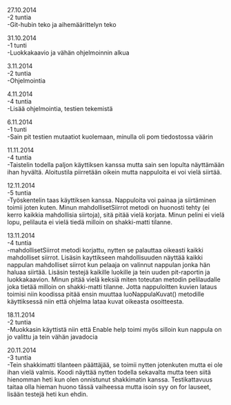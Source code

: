 27.10.2014  
  -2 tuntia  
  -Git-hubin teko ja aihemäärittelyn teko
  
31.10.2014  
  -1 tunti  
  -Luokkakaavio ja vähän ohjelmoinnin alkua  
  
3.11.2014  
  -2 tuntia  
  -Ohjelmointia  
  
4.11.2014  
  -4 tuntia  
  -Lisää ohjelmointia, testien tekemistä  
  
6.11.2014  
  -1 tunti  
  -Sain pit testien mutaatiot kuolemaan, minulla oli pom tiedostossa väärin
  
11.11.2014  
  -4 tuntia  
  -Taistelin todella paljon käyttiksen kanssa mutta sain sen lopulta näyttämään ihan hyvältä. Aloitustila piirretään    oikein mutta nappuloita ei voi vielä siirtää.

12.11.2014  
  -5 tuntia  
  -Työskentelin taas käyttiksen kanssa. Nappuloita voi painaa ja siirtäminen toimii joten kuten. Minun mahdollisetSiirrot metodi on huonosti tehty (ei kerro kaikkia mahdollisia siirtoja), sitä pitää vielä korjata. Minun pelini ei vielä lopu, pelilauta ei vielä tiedä milloin on shakki-matti tilanne.
  
13.11.2014  
  -4 tuntia  
  -mahdollisetSiirrot metodi korjattu, nytten se palauttaa oikeasti kaikki mahdolliset siirrot. Lisäsin kayttikseen mahdollisuuden näyttää kaikki nappulan mahdolliset siirrot kun pelaaja on valinnut nappulan jonka hän haluaa siirtää. Lisäsin testejä kaikille luokille ja tein uuden pit-raportin ja luokkakaavion. Minun pitää vielä keksiä miten toteutan metodin pelilaudalle joka tietää milloin on shakki-matti tilanne. Jotta nappuloitten kuvien lataus toimisi niin koodissa pitää ensin muuttaa luoNappulaKuvat() metodille käyttiksessä niin että ohjelma lataa kuvat oikeasta osoitteesta.
  
18.11.2014  
  -2 tuntia  
  -Muokkasin käyttistä niin että Enable help toimi myös silloin kun nappula on jo valittu ja tein vähän javadocia
  
20.11.2014  
  -3 tuntia  
  -Tein shakkimatti tilanteen päättäjää, se toimii nytten jotenkuten mutta ei ole ihan vielä valmis. Koodi näyttää nytten todella sekavalta mutta teen siitä hienomman heti kun olen onnistunut shakkimatin kanssa. Testikattavuus taitaa olla hieman huono tässä vaiheessa mutta isoin syy on for lauseet, lisään testejä heti kun ehdin.
